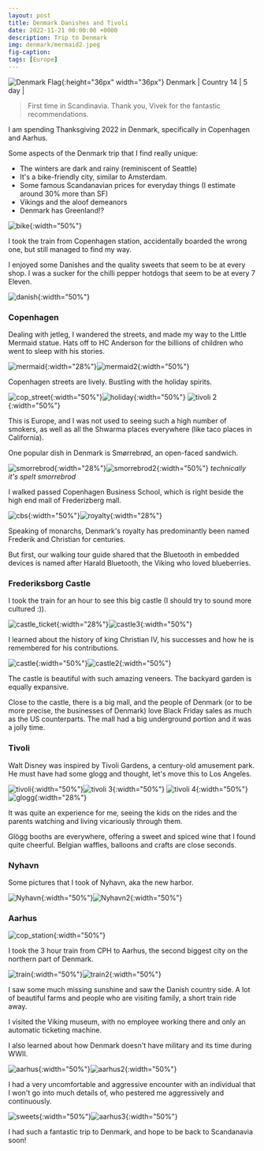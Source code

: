 ```yaml
---
layout: post
title: Denmark Danishes and Tivoli
date: 2022-11-21 00:00:00 +0000
description: Trip to Denmark
img: denmark/mermaid2.jpeg
fig-caption:
tags: [Europe]
---
```


![Denmark Flag]({{site.baseurl}}/assets/img/flags/4x3/dk.svg){:height="36px" width="36px"} Denmark \| Country 14 \| 5 day \| 

>First time in Scandinavia. Thank you, Vivek for the fantastic recommendations. 

I am spending Thanksgiving 2022 in Denmark, specifically in Copenhagen and Aarhus. 

Some aspects of the Denmark trip that I find really unique: 
* The winters are dark and rainy (reminiscent of Seattle)
* It's a bike-friendly city, similar to Amsterdam.
* Some famous Scandanavian prices for everyday things (I estimate around 30% more than SF)
* Vikings and the aloof demeanors
* Denmark has Greenland!?

![bike]({{site.baseurl}}/assets/img/denmark/bike.jpeg){:width="50%"}

I took the train from Copenhagen station, accidentally boarded the wrong one, but still managed to find my way.

I enjoyed some Danishes and the quality sweets that seem to be at every shop. I was a sucker for the chilli pepper hotdogs that seem to be at every 7 Eleven. 

![danish]({{site.baseurl}}/assets/img/denmark/danish.jpeg){:width="50%"}

### Copenhagen 

Dealing with jetleg, I wandered the streets, and made my way to the Little Mermaid statue. Hats off to HC Anderson for the billions of children who went to sleep with his stories. 

![mermaid]({{site.baseurl}}/assets/img/denmark/mermaid.jpeg){:width="28%"}![mermaid2]({{site.baseurl}}/assets/img/denmark/mermaid2.jpeg){:width="50%"}

Copenhagen streets are lively. Bustling with the holiday spirits. 

![cop_street]({{site.baseurl}}/assets/img/denmark/cop_street.jpeg){:width="50%"}![holiday]({{site.baseurl}}/assets/img/denmark/holiday.jpeg){:width="50%"}
![tivoli 2]({{site.baseurl}}/assets/img/denmark/tivoli2.jpeg){:width="50%"}

This is Europe, and I was not used to seeing such a high number of smokers, as well as all the Shwarma places everywhere (like taco places in California). 

One popular dish in Denmark is Smørrebrød, an open-faced sandwich.

![smorrebrod]({{site.baseurl}}/assets/img/denmark/smorrebrod.jpeg){:width="28%"}![smorrebrod2]({{site.baseurl}}/assets/img/denmark/smorrebrod2.jpeg){:width="50%"}
*technically it's spelt smorrebrod*

I walked passed Copenhagen Business School, which is right beside the high end mall of Frederizberg mall. 

![cbs]({{site.baseurl}}/assets/img/denmark/cbs.jpeg){:width="50%"}![royalty]({{site.baseurl}}/assets/img/denmark/royalty.jpeg){:width="28%"}

Speaking of monarchs, Denmark's royalty has predominantly been named Frederik and Christian for centuries.

But first, our walking tour guide shared that the Bluetooth in embedded devices is named after Harald Bluetooth, the Viking who loved blueberries.

### Frederiksborg Castle

I took the train for an hour to see this big castle (I should try to sound more cultured :)). 

![castle_ticket]({{site.baseurl}}/assets/img/denmark/castle_ticket.jpeg){:width="28%"}![castle3]({{site.baseurl}}/assets/img/denmark/castle3.jpeg){:width="50%"}

I learned about the history of king Christian IV, his successes and how he is remembered for his contributions. 

![castle]({{site.baseurl}}/assets/img/denmark/castle.jpeg){:width="50%"}![castle2]({{site.baseurl}}/assets/img/denmark/castle2.jpeg){:width="50%"}

The castle is beautiful with such amazing veneers. The backyard garden is equally expansive. 

Close to the castle, there is a big mall, and the people of Denmark (or to be more precise, the businesses of Denmark) love Black Friday sales as much as the US counterparts. The mall had a big underground portion and it was a jolly time. 

### Tivoli

Walt Disney was inspired by Tivoli Gardens, a century-old amusement park. He must have had some glogg and thought, let's move this to Los Angeles. 

![tivoli]({{site.baseurl}}/assets/img/denmark/tivoli.jpeg){:width="50%"}![tivoli 3]({{site.baseurl}}/assets/img/denmark/tivoli3.jpeg){:width="50%"}
![tivoli 4]({{site.baseurl}}/assets/img/denmark/tivoli4.jpeg){:width="50%"}![glogg]({{site.baseurl}}/assets/img/denmark/glogg.jpeg){:width="28%"}

It was quite an experience for me, seeing the kids on the rides and the parents watching and living vicariously through them. 

Glögg booths are everywhere, offering a sweet and spiced wine that I found quite cheerful. Belgian waffles, balloons and crafts are close seconds. 

### Nyhavn

Some pictures that I took of Nyhavn, aka the new harbor. 

![Nyhavn]({{site.baseurl}}/assets/img/denmark/Nyhavn.jpeg){:width="50%"}![Nyhavn2]({{site.baseurl}}/assets/img/denmark/Nyhavn2.jpeg){:width="50%"}


### Aarhus 

![cop_station]({{site.baseurl}}/assets/img/denmark/cop_station.jpeg){:width="50%"}

I took the 3 hour train from CPH to Aarhus, the second biggest city on the northern part of Denmark. 

![train]({{site.baseurl}}/assets/img/denmark/train.jpeg){:width="50%"}![train2]({{site.baseurl}}/assets/img/denmark/train2.jpeg){:width="50%"}

I saw some much missing sunshine and saw the Danish country side. A lot of beautiful farms and people who are visiting family, a short train ride away. 

I visited the Viking museum, with no employee working there and only an automatic ticketing machine. 

I also learned about how Denmark doesn't have military and its time during WWII. 

![aarhus]({{site.baseurl}}/assets/img/denmark/aarhus.jpeg){:width="50%"}![aarhus2]({{site.baseurl}}/assets/img/denmark/aarhus2.jpeg){:width="50%"}

I had a very uncomfortable and aggressive encounter with an individual that I won't go into much details of, who pestered me aggressively and continuously. 

![sweets]({{site.baseurl}}/assets/img/denmark/sweets.jpeg){:width="50%"}![aarhus3]({{site.baseurl}}/assets/img/denmark/aarhus3.jpeg){:width="50%"}

<!-- ![protest]({{site.baseurl}}/assets/img/denmark/protest.jpeg){:width="50%"} -->

<!-- This protest happened in November 2022, and I wouldn't have guessed that less than a year later in September 2023, the world would change.  -->

I had such a fantastic trip to Denmark, and hope to be back to Scandanavia soon! 
